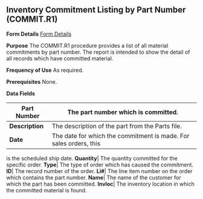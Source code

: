 ## Inventory Commitment Listing by Part Number (COMMIT.R1)
<PageHeader />

**Form Details**
[Form Details](../COMMIT-R1-1/README.md)

**Purpose**
The COMMIT.R1 procedure provides a list of all material commitments by part
number. The report is intended to show the detail of all records which have
committed material.

**Frequency of Use**
As required.

**Prerequisites**
None.

**Data Fields**

| **Part Number** | The part number which is committed.                               |
| --------------- | ----------------------------------------------------------------- |
| **Description** | The description of the part from the Parts file.                  |
| **Date**        | The date for which the commitment is made. For sales orders, this |
is the scheduled ship date.
**Quantity**|  The quantity committed for the specific order.
**Type**|  The type of order which has caused the commitment.
**ID**|  The record number of the order.
**Li#**|  The line item number on the order which contains the part number.
**Name**|  The name of the customer for which the part has been committed.
**Invloc**|  The inventory location in which the committed material is found.

<badge text= "Version 8.10.57 " vertical="middle" />

<PageFooter />
